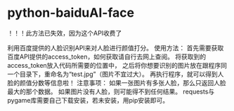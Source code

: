 # python-baiduAI-face

！！！此方法已失效，因为这个API收费了

利用百度提供的人脸识别API来对人脸进行颜值打分。
使用方法：
首先需要获取百度API提供的access_token，如何获取请自行去网上查阅。
将获取到的access_token放入代码所需要的位置中，
之后将你想要识别的图片放在跟程序同一个目录下，重命名为“test.jpg”（图片不宜过大）。
再执行程序，就可以得到人脸的颜值分数等信息啦！
注意事项：
如果一张图片有多张人脸，那么只返回人脸最大的那个数据。
如果图片没有人脸，则可能得不到任何结果。
requests与pygame库需要自己下载安装，若未安装，用pip安装即可。

